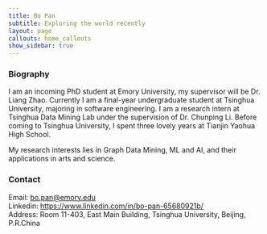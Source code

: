 ```yaml
---
title: Bo Pan
subtitle: Exploring the world recently
layout: page
callouts: home_callouts
show_sidebar: true
---
```


### Biography
I am an incoming PhD student at Emory University, my supervisor will be Dr. Liang Zhao. Currently I am a final-year undergraduate student at Tsinghua University, majoring in software engineering. I am a research intern at Tsinghua Data Mining Lab under the supervision of Dr. Chunping Li. Before coming to Tsinghua University, I spent three lovely years at Tianjin Yaohua High School.

My research interests lies in Graph Data Mining, ML and AI, and their applications in arts and science.


### Contact
Email: <bo.pan@emory.edu>   
Linkedin: <https://www.linkedin.com/in/bo-pan-65680921b/>  
Address: Room 11-403, East Main Building, Tsinghua University, Beijing, P.R.China
